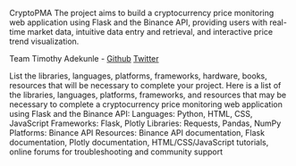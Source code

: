 CryptoPMA
The project aims to build a cryptocurrency price monitoring web application using Flask and the Binance API, providing users with real-time market data, intuitive data entry and retrieval, and interactive price trend visualization.

Team
Timothy Adekunle - 
[Github](https://github.com/LeadConsult) 
[Twitter](https://twitter.com/atola4u)

List the libraries, languages, platforms, frameworks, hardware, books, resources that will be necessary to complete your project.
Here is a list of the libraries, languages, platforms, frameworks, and resources that may be necessary to complete a cryptocurrency price monitoring web application using Flask and the Binance API:
    Languages: Python, HTML, CSS, JavaScript
    Frameworks: Flask, Plotly
    Libraries: Requests, Pandas, NumPy
    Platforms: Binance API
    Resources: Binance API documentation, Flask documentation, Plotly documentation, HTML/CSS/JavaScript tutorials, online forums for troubleshooting and community support
